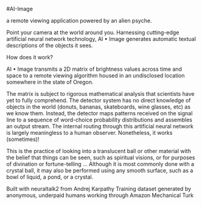#AI-Image

a remote viewing application powered by an alien psyche.

Point your camera at the world around you. Harnessing cutting-edge artificial neural network technology, AI • Image generates automatic textual descriptions of the objects it sees.

How does it work?

AI • Image transmits a 2D matrix of brightness values across time and space to a remote viewing algorithm housed in an undisclosed location somewhere in the state of Oregon.

The matrix is subject to rigorous mathematical analysis that scientists have yet to fully comprehend. The detector system has no direct knowledge of objects in the world (donuts, bananas, skateboards, wine glasses, etc) as we know them. Instead, the detector maps patterns received on the signal line to a sequence of word-choice probability distributions and assembles an output stream. The internal routing through this artificial neural network is largely meaningless to a human observer. Nonetheless, it works (sometimes)!

This is the practice of looking into a translucent ball or other material with the belief that things can be seen, such as spiritual visions, or for purposes of divination or fortune-telling ... Although it is most commonly done with a crystal ball, it may also be performed using any smooth surface, such as a bowl of liquid, a pond, or a crystal.

Built with neuraltalk2 from Andrej Karpathy
Training dataset generated by anonymous, underpaid humans working through Amazon Mechanical Turk
